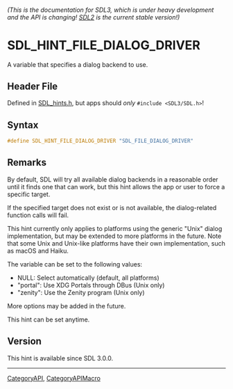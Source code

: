###### (This is the documentation for SDL3, which is under heavy development and the API is changing! [SDL2](https://wiki.libsdl.org/SDL2/) is the current stable version!)
# SDL_HINT_FILE_DIALOG_DRIVER

A variable that specifies a dialog backend to use.

## Header File

Defined in [SDL_hints.h](https://github.com/libsdl-org/SDL/blob/main/include/SDL3/SDL_hints.h), but apps should _only_ `#include <SDL3/SDL.h>`!

## Syntax

```c
#define SDL_HINT_FILE_DIALOG_DRIVER "SDL_FILE_DIALOG_DRIVER"
```

## Remarks

By default, SDL will try all available dialog backends in a reasonable
order until it finds one that can work, but this hint allows the app or
user to force a specific target.

If the specified target does not exist or is not available, the
dialog-related function calls will fail.

This hint currently only applies to platforms using the generic "Unix"
dialog implementation, but may be extended to more platforms in the future.
Note that some Unix and Unix-like platforms have their own implementation,
such as macOS and Haiku.

The variable can be set to the following values:

- NULL: Select automatically (default, all platforms)
- "portal": Use XDG Portals through DBus (Unix only)
- "zenity": Use the Zenity program (Unix only)

More options may be added in the future.

This hint can be set anytime.

## Version

This hint is available since SDL 3.0.0.

----
[CategoryAPI](CategoryAPI), [CategoryAPIMacro](CategoryAPIMacro)

